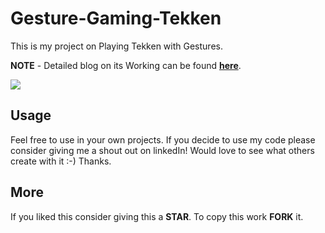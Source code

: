 # Gesture-Gaming-Tekken

This is my project on Playing Tekken with Gestures.

**NOTE** - Detailed blog on its Working can be found [**here**](https://medium.com/@harshmalra/playing-tekken-with-opencv-and-python-cb437b93a52d).

![](https://github.com/malraharsh/Gesture-Gaming-Tekken/blob/main/gif.gif)

## Usage

Feel free to use in your own projects. If you decide to use my code please consider giving me a shout out on linkedIn! Would love to see what others create with it :-) Thanks.

## More

If you liked this consider giving this a **STAR**. To copy this work **FORK** it.
